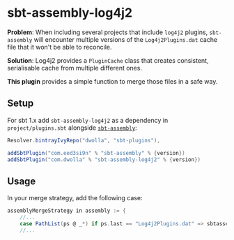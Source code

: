 # sbt-assembly-log4j2

**Problem**: When including several projects that include `log4j2` plugins,
`sbt-assembly` will encounter multiple versions of the `Log4j2Plugins.dat`
cache file that it won't be able to reconcile.

**Solution**: Log4j2 provides a `PluginCache` class that creates consistent,
serialisable cache from multiple different ones.

**This plugin** provides a simple function to merge those files in a safe way.

## Setup

For sbt 1.x add `sbt-assembly-log4j2` as a dependency in
`project/plugins.sbt` alongside [`sbt-assembly`][sbt-assembly]:

```scala
Resolver.bintrayIvyRepo("dwolla", "sbt-plugins"),

addSbtPlugin("com.eed3si9n" % "sbt-assembly" % {version})
addSbtPlugin("com.dwolla" % "sbt-assembly-log4j2" % {version})
```

[sbt-assembly]: https://github.com/sbt/sbt-assembly#setup

## Usage

In your merge strategy, add the following case:

```scala
assemblyMergeStrategy in assembly := {
    //...
    case PathList(ps @ _*) if ps.last == "Log4j2Plugins.dat" => sbtassembly.Log4j2MergeStrategy.plugincache
    //...
```
